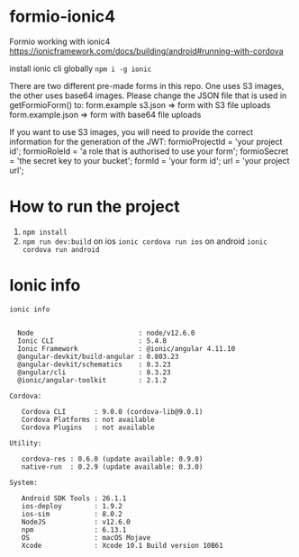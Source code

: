 # formio-ionic4
Formio working with ionic4
https://ionicframework.com/docs/building/android#running-with-cordova

install ionic cli globally
```npm i -g ionic```

There are two different pre-made forms in this repo. One uses S3 images, the other uses base64 images. Please change the JSON file that is used in getFormioForm() to:
form.example s3.json => form with S3 file uploads
form.example.json => form with base64 file uploads


If you want to use S3 images, you will need to provide the correct information for the generation of the JWT:
formioProjectId = 'your project id';
formioRoleId = 'a role that is authorised to use your form';
formioSecret = 'the secret key to your bucket';
formId = 'your form id';
url = 'your project url';


# How to run the project
1. ```npm install```
2. ```npm run dev:build```
on ios
```ionic cordova run ios```
on android
```ionic cordova run android```


# Ionic info
```ionic info```

```Ionic:

  Node                          : node/v12.6.0
  Ionic CLI                     : 5.4.8
  Ionic Framework               : @ionic/angular 4.11.10
  @angular-devkit/build-angular : 0.803.23
  @angular-devkit/schematics    : 8.3.23
  @angular/cli                  : 8.3.23
  @ionic/angular-toolkit        : 2.1.2

Cordova:

   Cordova CLI       : 9.0.0 (cordova-lib@9.0.1)
   Cordova Platforms : not available
   Cordova Plugins   : not available

Utility:

   cordova-res : 0.6.0 (update available: 0.9.0)
   native-run  : 0.2.9 (update available: 0.3.0)

System:

   Android SDK Tools : 26.1.1
   ios-deploy        : 1.9.2
   ios-sim           : 8.0.2
   NodeJS            : v12.6.0
   npm               : 6.13.1
   OS                : macOS Mojave
   Xcode             : Xcode 10.1 Build version 10B61

```
